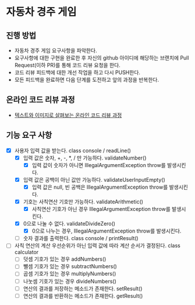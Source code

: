 # 자동차 경주 게임
## 진행 방법
* 자동차 경주 게임 요구사항을 파악한다.
* 요구사항에 대한 구현을 완료한 후 자신의 github 아이디에 해당하는 브랜치에 Pull Request(이하 PR)를 통해 코드 리뷰 요청을 한다.
* 코드 리뷰 피드백에 대한 개선 작업을 하고 다시 PUSH한다.
* 모든 피드백을 완료하면 다음 단계를 도전하고 앞의 과정을 반복한다.

## 온라인 코드 리뷰 과정
* [텍스트와 이미지로 살펴보는 온라인 코드 리뷰 과정](https://github.com/next-step/nextstep-docs/tree/master/codereview)

## 기능 요구 사항
  - [X] 사용자 입력 값을 받는다. class console / readLine()
    - [X] 입력 값은 숫자, +, -, *, / 만 가능하다. validateNumber()
      - [X] 입력 값이 숫자가 아니면 IllegalArgumentException throw를 발생시킨다.
    - [X] 입력 값은 공백이 아닌 값만 가능하다. validateUserInputEmpty()
      - [X] 입력 값은 null, 빈 공백은 IllegalArgumentException throw를 발생시킨다.
    - [X] 기호는 사칙연산 기호만 가능하다. validateArithmetic()
      - [X] 사칙연산 기호가 아닌 경우 IllegalArgumentException throw를 발생시킨다.
    - [X] 0으로 나눌 수 없다. validateDivideZero()
      - [X] 0으로 나누는 경우, IllegalArgumentException throw를 발생시킨다.
    - [ ] 숫자 결과를 출력한다. class console / printResult()
  - [ ] 사칙 연산의 계산 우선순위가 아닌 입력 값에 따라 계산 순서가 결정된다. class calculator
    - [ ] 덧셈 기호가 있는 경우 addNumbers()
    - [ ] 뺄셈 기호가 있는 경우 subtractNumbers()
    - [ ] 곱셈 기호가 있는 경우 multiplyNumbers()
    - [ ] 나눗셈 기호가 있는 경우 divideNumbers()
    - [ ] 연산의 결과를 저장하는 메소드가 존재한다. setResult()
    - [ ] 연산의 결과를 반환하는 메소드가 존재한다. getResult()
